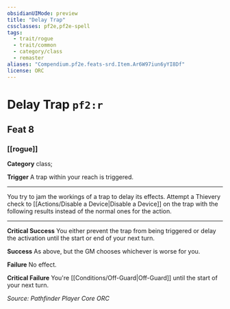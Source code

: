 ```yaml
---
obsidianUIMode: preview
title: "Delay Trap"
cssclasses: pf2e,pf2e-spell
tags:
  - trait/rogue
  - trait/common
  - category/class
  - remaster
aliases: "Compendium.pf2e.feats-srd.Item.Ar6W97iun6yYI8Df"
license: ORC
---
```

# Delay Trap `pf2:r`
## Feat 8
### [[rogue]]

**Category** class; 




**Trigger** A trap within your reach is triggered.

* * *

You try to jam the workings of a trap to delay its effects. Attempt a Thievery check to [[Actions/Disable a Device|Disable a Device]] on the trap with the following results instead of the normal ones for the action.

* * *

**Critical Success** You either prevent the trap from being triggered or delay the activation until the start or end of your next turn.

**Success** As above, but the GM chooses whichever is worse for you.

**Failure** No effect.

**Critical Failure** You're [[Conditions/Off-Guard|Off-Guard]] until the start of your next turn.

*Source: Pathfinder Player Core*
*ORC*